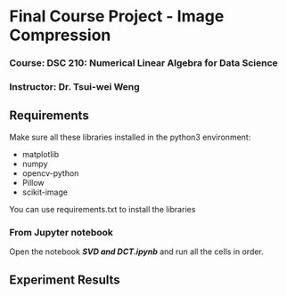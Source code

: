 # Final Course Project - Image Compression 
### Course: DSC 210: Numerical Linear Algebra for Data Science
### Instructor: Dr. Tsui-wei Weng

## Requirements
Make sure all these libraries installed in the python3 environment:
- matplotlib
- numpy
- opencv-python
- Pillow
- scikit-image

You can use requirements.txt to install the libraries

### From Jupyter notebook
Open the notebook ***SVD and DCT.ipynb*** and run all the cells in order.

## Experiment Results
